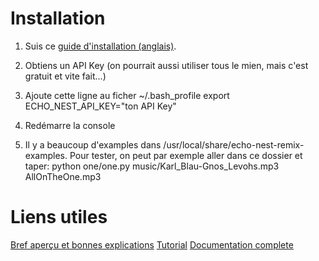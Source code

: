 # Installation

1. Suis ce [guide d'installation (anglais)](http://echonest.github.io/remix/installsource.html).

2. Obtiens un API Key (on pourrait aussi utiliser tous le mien, mais c'est gratuit et vite fait...)

3. Ajoute cette ligne au ficher ~/.bash_profile
   export ECHO_NEST_API_KEY="ton API Key"

4. Redémarre la console

5. Il y a beaucoup d'examples dans /usr/local/share/echo-nest-remix-examples. Pour tester, on peut par exemple aller dans ce dossier et taper:
   python one/one.py music/Karl_Blau-Gnos_Levohs.mp3 AllOnTheOne.mp3

# Liens utiles
[Bref aperçu et bonnes explications](https://atl.me/overview)
[Tutorial](http://echonest.github.io/remix/tutorial.html)
[Documentation complete](http://echonest.github.io/remix/apidocs/)